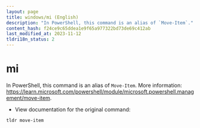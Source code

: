 ```yaml
---
layout: page
title: windows/mi (English)
description: "In PowerShell, this command is an alias of `Move-Item`."
content_hash: f24ce9c65ddea1e9f65a977322bd73de69c412ab
last_modified_at: 2023-11-12
tldri18n_status: 2
---
```

# mi

In PowerShell, this command is an alias of `Move-Item`.
More information: <https://learn.microsoft.com/powershell/module/microsoft.powershell.management/move-item>.

- View documentation for the original command:

`tldr move-item`
